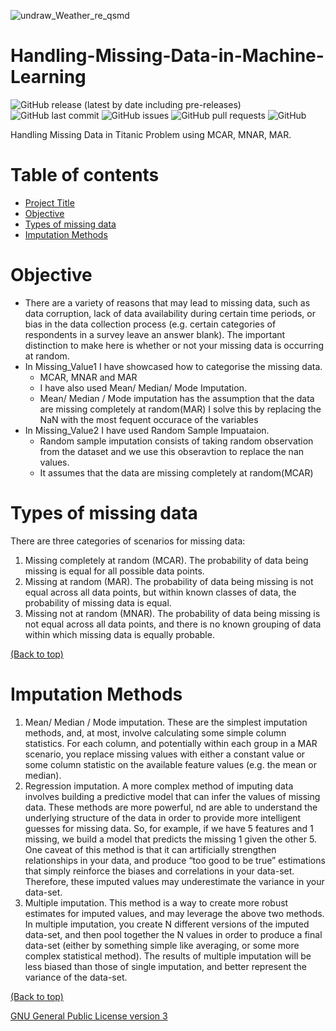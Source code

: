 <!-- Add banner here -->
![undraw_Weather_re_qsmd](https://user-images.githubusercontent.com/83410546/135469595-7be2c567-4cd0-4f46-b787-bd8f0d18f650.png)

# Handling-Missing-Data-in-Machine-Learning

<!-- Add buttons here -->
![GitHub release (latest by date including pre-releases)](https://img.shields.io/github/v/release/ridhed/Weather-Dataset-Analysis?include_prereleases)
![GitHub last commit](https://img.shields.io/github/last-commit/ridhed/Weather-Dataset-Analysis)
![GitHub issues](https://img.shields.io/github/issues-raw/ridhed/Weather-Dataset-Analysis)
![GitHub pull requests](https://img.shields.io/github/issues-pr/ridhed/Weather-Dataset-Analysis)
![GitHub](https://img.shields.io/github/license/ridhed/Weather-Dataset-Analysis)

<!-- Described the project in brief -->
Handling Missing Data in Titanic Problem using MCAR, MNAR, MAR.


# Table of contents

- [Project Title](#project-title)
- [Objective](#objective)
- [Types of missing data](#types-of-missing-data)
- [Imputation Methods](#imputation-methods)

# Objective 
* There are a variety of reasons that may lead to missing data, such as data corruption, lack of data availability during certain time periods, or bias in the data collection process (e.g. certain categories of respondents in a survey leave an answer blank).
The important distinction to make here is whether or not your missing data is occurring at random.
* In Missing_Value1 I have showcased how to categorise the missing data.
  - MCAR, MNAR and MAR
  - I have also used Mean/ Median/ Mode Imputation.
  - Mean/ Median / Mode imputation has the assumption that the data are missing completely at random(MAR) I solve this by replacing the NaN with the most fequent occurace of the variables
* In Missing_Value2 I have used Random Sample Impuataion.
   - Random sample imputation consists of taking random observation from the dataset and we use this obseravtion to replace the nan values.
   - It assumes that the data are missing completely at random(MCAR)

# Types of missing data

There are three categories of scenarios for missing data:
1. Missing completely at random (MCAR). The probability of data being missing is equal for all possible data points.
2. Missing at random (MAR). The probability of data being missing is not equal across all data points, but within known classes of data, the probability of missing data is equal. 
3. Missing not at random (MNAR). The probability of data being missing is not equal across all data points, and there is no known grouping of data within which missing data is equally probable.

[(Back to top)](#table-of-contents)

# Imputation Methods

1. Mean/ Median / Mode imputation. 
These are the simplest imputation methods, and, at most, involve calculating some simple column statistics. For each column, and potentially within each group in a MAR scenario, you replace missing values with either a constant value or some column statistic on the available feature values (e.g. the mean or median).
2. Regression imputation. 
A more complex method of imputing data involves building a predictive model that can infer the values of missing data. These methods are more powerful, nd are able to understand the underlying structure of the data in order to provide more intelligent guesses for missing data. So, for example, if we have 5 features and 1 missing, we build a model that predicts the missing 1 given the other 5. One caveat of this method is that it can artificially strengthen relationships in your data, and produce “too good to be true” estimations that simply reinforce the biases and correlations in your data-set. Therefore, these imputed values may underestimate the variance in your data-set.
3. Multiple imputation. 
This method is a way to create more robust estimates for imputed values, and may leverage the above two methods. In multiple imputation, you create N different versions of the imputed data-set, and then pool together the N values in order to produce a final data-set (either by something simple like averaging, or some more complex statistical method). The results of multiple imputation will be less biased than those of single imputation, and better represent the variance of the data-set.
       
[(Back to top)](#table-of-contents)

[GNU General Public License version 3](https://opensource.org/licenses/GPL-3.0)
